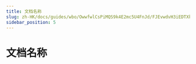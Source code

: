 ```yaml
---
title: 文档名称
slug: zh-HK/docs/guides/wbo/OwwfwlCsPiMQS9k4E2mc5U4FnJd/FJEvwdvH3iEDTXk0j2hchg7Zneg
sidebar_position: 5
---
```



# 文档名称

